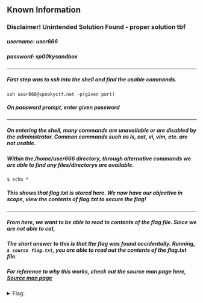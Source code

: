 ## Known Information
### Disclaimer! Unintended Solution Found - proper solution tbf
##### username: user666
##### password: sp00kysandbox
---
##### First step was to ssh into the shell and find the usable commands.
```
ssh user666@spookyctf.net -p(given port)
```
##### On password prompt, enter given password
---
##### On entering the shell, many commands are unavailable or are disabled by the administrator. Common commands such as ls, cat, vi, vim, etc. are not usable.
##### Within the /home/user666 directory, through alternative commands we are able to find any files/directorys are available.
```
$ echo *
```
##### This shows that flag.txt is stored here. We now have our objective in scope, view the contents of flag.txt to secure the flag!
---
##### From here, we want to be able to read to contents of the flag file. Since we are not able to cat, 
##### The short answer to this is that the flag was found accidentally. Running, `$ source flag.txt`, you are able to read out the contents of the flag.txt file.
##### For reference to why this works, check out the source man page here, [Source man page](https://linuxcommand.org/lc3_man_pages/sourceh.html)
<details>
  <summary>Flag:</summary>
  sp00ky{https://youtu.be/esYeUeiG_n8}
</details>
